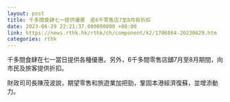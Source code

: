 ```yaml
---
layout: post
title: 千多間食肆七一提供優惠　逾6千零售店7至8月有折扣
date: 2023-06-29 22:21:37.000000000 +08:00
link: https://news.rthk.hk/rthk/ch/component/k2/1706864-20230629.htm
categories: rthk
---
```


千多間食肆在七一當日提供各種優惠。另外，6千多間零售店舖7月至8月期間，向市民及旅客提供折扣。

財政司司長陳茂波說，期望零售和旅遊業加把勁，鞏固本港經濟復蘇，並增添動力。
